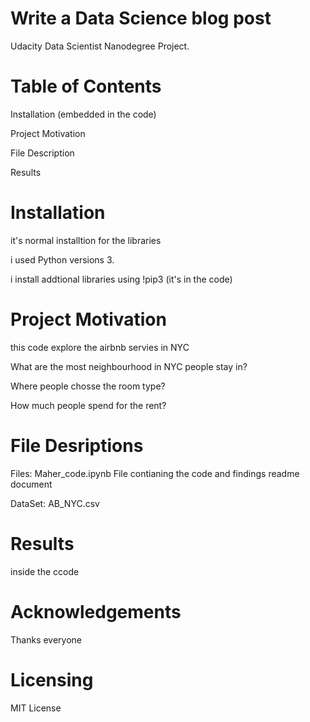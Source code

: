 # Write a Data Science blog post
Udacity Data Scientist Nanodegree Project.


# Table of Contents
Installation (embedded  in the code)

Project Motivation

File Description

Results

# Installation

it's normal installtion for the libraries

i used Python versions 3.

i install addtional libraries using !pip3 (it's in the code)

# Project Motivation
this code explore the airbnb servies in NYC  

What are the most neighbourhood in NYC people stay in?

Where people chosse the room type?

How much people spend for the rent?


# File Desriptions
Files: Maher_code.ipynb File contianing the code and findings
readme document

DataSet: AB_NYC.csv 

# Results
inside the ccode 

# Acknowledgements
Thanks everyone

# Licensing
MIT License 

